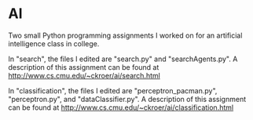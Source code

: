 # AI
Two small Python programming assignments I worked on for an artificial intelligence class in college.

In "search", the files I edited are "search.py" and "searchAgents.py".
A description of this assignment can be found at http://www.cs.cmu.edu/~ckroer/ai/search.html

In "classification", the files I edited are "perceptron_pacman.py", "perceptron.py", and "dataClassifier.py".
A description of this assignment can be found at http://www.cs.cmu.edu/~ckroer/ai/classification.html

